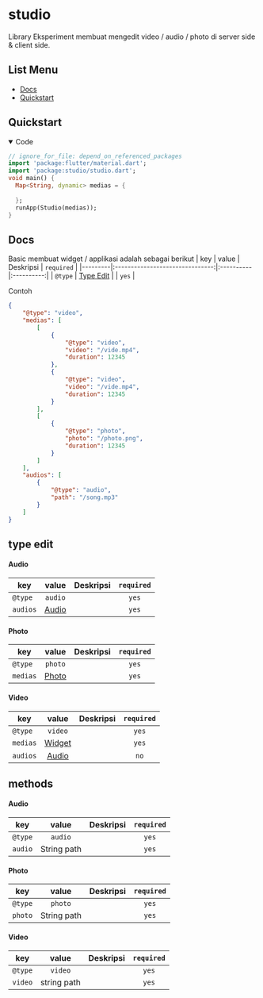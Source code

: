 # studio
 
Library Eksperiment membuat mengedit video / audio / photo di server side & client side.

## List Menu
  - [Docs](#docs)
  - [Quickstart](#quickstart)

## Quickstart

<details open>
<summary>Code</summary>

```dart
// ignore_for_file: depend_on_referenced_packages
import 'package:flutter/material.dart';
import 'package:studio/studio.dart';
void main() {
  Map<String, dynamic> medias = {
      
  };
  runApp(Studio(medias));
}
``` 

</details>

## Docs
Basic membuat widget / applikasi adalah sebagai berikut
| key     |              value              | Deskripsi | `required` |
|---------|:-------------------------------:|:----------|:----------:|
| `@type` |        [Type Edit](#type-edit)        |           |   `yes`    |

Contoh
```json
{
    "@type": "video",
    "medias": [
        [
            {
                "@type": "video",
                "video": "/vide.mp4",
                "duration": 12345
            },
            {
                "@type": "video",
                "video": "/vide.mp4",
                "duration": 12345
            }
        ],
        [
            {
                "@type": "photo",
                "photo": "/photo.png",
                "duration": 12345
            }
        ]
    ],
    "audios": [
        {
            "@type": "audio",
            "path": "/song.mp3"
        }
    ]
}
```

## type edit

#### Audio
| key     |       value       | Deskripsi | `required` |
|---------|:-----------------:|:----------|:----------:|
| `@type` |    `audio`     |           |   `yes`    |
| `audios`  | [Audio](#audio) |           |   `yes`    |

#### Photo
| key     |       value       | Deskripsi | `required` |
|---------|:-----------------:|:----------|:----------:|
| `@type` |    `photo`     |           |   `yes`    |
| `medias`  | [Photo](#photo) |           |   `yes`    |

#### Video
| key     |       value       | Deskripsi | `required` |
|---------|:-----------------:|:----------|:----------:|
| `@type` |    `video`     |           |   `yes`    |
| `medias`  | [Widget](#methods) |           |   `yes`    |
| `audios`  | [Audio](#audio) |           |   `no`    |

## methods

#### Audio
| key     |       value       | Deskripsi | `required` |
|---------|:-----------------:|:----------|:----------:|
| `@type` |    `audio`    |           |   `yes`    |
| `audio` | String path |           |   `yes`    |

#### Photo
| key     |       value       | Deskripsi | `required` |
|---------|:-----------------:|:----------|:----------:|
| `@type` |    `photo`    |           |   `yes`    |
| `photo` | String path |           |   `yes`    |

#### Video
| key     | value  | Deskripsi | `required` |
|---------|:------:|:----------|:----------:|
| `@type` | `video` |           |   `yes`    |
| `video`  | string path |           |   `yes`    |
